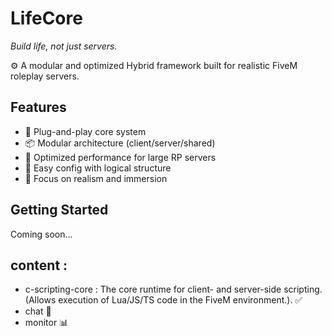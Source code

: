 # LifeCore
_Build life, not just servers._

⚙️ A modular and optimized Hybrid framework built for realistic FiveM roleplay servers.

## Features
- 🔌 Plug-and-play core system
- 📦 Modular architecture (client/server/shared)
- 🧠 Optimized performance for large RP servers
- 📁 Easy config with logical structure
- 🎯 Focus on realism and immersion

## Getting Started
Coming soon...

## content : 
- c-scripting-core : The core runtime for client- and server-side scripting. (Allows execution of Lua/JS/TS code in the FiveM environment.). ✅
- chat 💬
- monitor 📊
